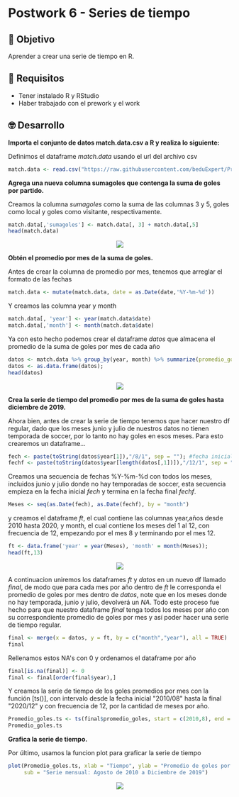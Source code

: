 # Postwork 6 - Series de tiempo
## :dart: Objetivo
Aprender a crear una serie de tiempo en R.

## 🔧 Requisitos
* Tener instalado R y RStudio
* Haber trabajado con el prework y el work

## 🤓 Desarrollo

**Importa el conjunto de datos match.data.csv a R y realiza lo siguiente:**

Definimos el dataframe *match.data* usando el url del archivo csv
```R
match.data <- read.csv("https://raw.githubusercontent.com/beduExpert/Programacion-R-Santander-2021/main/Sesion-06/Postwork/match.data.csv")
```
**Agrega una nueva columna sumagoles que contenga la suma de goles por partido.**

Creamos la columna *sumagoles* como la suma de las columnas 3 y 5, goles como local y goles como visitante, respectivamente.
```R
match.data[,'sumagoles'] <- match.data[, 3] + match.data[,5]
head(match.data)
```

<p align = "center">
  <img src = "https://github.com/IsmaelOr/BEDU_Proyecto_Equipo15/blob/main/Imagenes/Postwork6/head_matchdata.png?raw=true">
</p>

**Obtén el promedio por mes de la suma de goles.**

Antes de crear la columna de promedio por mes, tenemos que arreglar el formato de las fechas
```R
match.data <- mutate(match.data, date = as.Date(date,'%Y-%m-%d'))
```

Y creamos las columna year y month
```R
match.data[, 'year'] <- year(match.data$date)
match.data[,'month'] <- month(match.data$date)
```

Ya con esto hecho podemos crear el dataframe *datos* que almacena el promedio de la suma de goles por mes de cada año
```R
datos <- match.data %>% group_by(year, month) %>% summarize(promedio_goles = mean(sumagoles))
datos <- as.data.frame(datos);
head(datos)
```
<p align = "center">
  <img src = "https://github.com/IsmaelOr/BEDU_Proyecto_Equipo15/blob/main/Imagenes/Postwork6/head_datos.png?raw=true">
</p>

**Crea la serie de tiempo del promedio por mes de la suma de goles hasta diciembre de 2019.**

Ahora bien, antes de crear la serie de tiempo tenemos que hacer nuestro df regular, dado que los meses junio y julio de nuestros datos no tienen temporada de soccer, por lo tanto no hay goles en esos meses. Para esto crearemos un dataframe...
```R
fech <- paste(toString(datos$year[1]),"/8/1", sep = ""); #fecha inicial de los datos
fechf <- paste(toString(datos$year[length(datos[,1])]),"/12/1", sep = "") #fecha final de los datos
```
Creamos una secuencia de fechas %Y-%m-%d con todos los meses, incluidos junio y julio donde no hay temporadas de soccer, esta secuencia empieza en la fecha inicial *fech* y termina en la fecha final *fechf*. 
```R
Meses <- seq(as.Date(fech), as.Date(fechf), by = "month")
```
y creamos el dataframe *ft*, el cual contiene las columnas year,años desde 2010 hasta 2020, y month, el cual contiene los meses del 1 al 12, con frecuencia de 12, empezando por el mes 8 y terminando por el mes 12.
```R
ft <- data.frame('year' = year(Meses), 'month' = month(Meses)); 
head(ft,13)
 ```
 <p align = "center">
  <img src = "https://github.com/IsmaelOr/BEDU_Proyecto_Equipo15/blob/main/Imagenes/Postwork6/ft.png?raw=true">
</p>

A continuacion uniremos los dataframes *ft* y *datos* en un nuevo df llamado *final*, de modo que para cada mes por año dentro de *ft* le corresponda el promedio de goles por mes dentro de *datos*, note que en los meses donde no hay temporada, junio y julio, devolverá un *NA*. 
Todo este proceso fue hecho para que nuestro dataframe *final* tenga todos los meses por año con su correspondiente promedio de goles por mes y así poder hacer una serie de tiempo regular. 
```R
final <- merge(x = datos, y = ft, by = c("month","year"), all = TRUE)
final
```

Rellenamos estos NA's con 0 y ordenamos el dataframe por año 
```R
final[is.na(final)] <- 0
final <- final[order(final$year),]
```

Y creamos la serie de tiempo de los goles promedios por mes con la función [ts()], con intervalo desde la fecha inicial "2010/08" hasta la final "2020/12" y con frecuencia de 12, por la cantidad de meses por año.
```R
Promedio_goles.ts <- ts(final$promedio_goles, start = c(2010,8), end = c(2019, 12), fr = 12)
Promedio_goles.ts
```

**Grafica la serie de tiempo.**

Por último, usamos la funcion plot para graficar la serie de tiempo
```R
plot(Promedio_goles.ts, xlab = "Tiempo", ylab = "Promedio de goles por mes", main = "Serie de Goles Promedio",
     sub = "Serie mensual: Agosto de 2010 a Diciembre de 2019")
```

 <p align = "center">
  <img src = "https://github.com/IsmaelOr/BEDU_Proyecto_Equipo15/blob/main/Imagenes/Postwork6/ts_golespermonth.jpg?raw=true">
</p>
